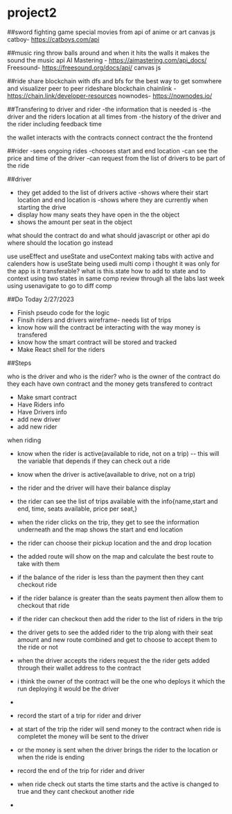 # project2

##sword fighting game
special movies from api of anime or art
canvas js
catboy- https://catboys.com/api


##music ring throw balls around and when it hits the walls it makes the sound
the music api
AI Mastering - https://aimastering.com/api_docs/
Freesound- https://freesound.org/docs/api/
canvas js



##ride share blockchain with dfs and bfs for the best way to get somwhere and visualizer
peer to peer rideshare blockchain
chainlink - https://chain.link/developer-resources
nownodes- https://nownodes.io/

##Transfering to driver and rider
-the information that is needed is
-the driver and the riders location at all times from 
-the history of the driver and the rider including feedback time 

the wallet interacts with the contracts
connect contract the the frontend

##rider
-sees ongoing rides
-chooses start and end location
-can see the price and time of the driver
-can request from the list of drivers to be part of the ride

##driver
- they get added to the list of drivers active
-shows where their start location and end location is
-shows where they are currently when starting the drive
- display how many seats they have open in the the object
- shows the amount per seat in the object

what should the contract do and what should javascript or other api do
where should the location go instead

use useEffect and useState and useContext
making tabs with active and calenders
how is useState being usedi multi comp i thought it was only for the app is it transferable?
what is this.state how to add to state and to context
using two states in same comp
review through all the labs last week
using usenavigate to go to diff comp


##Do Today 2/27/2023
- Finish pseudo code for the logic
- Finsih riders and drivers wireframe- needs list of trips
- know how will the contract be interacting with the way money is transfered 
- know how the smart contract will be stored and tracked
- Make React shell for the riders 

##Steps

who is the driver and who is the rider? who is the owner of the contract
do they each have own contract and the money gets transfered to contract 
- Make smart contract
- Have Riders info
- Have Drivers info
- add new driver
- add new rider


when riding
- know when the rider is active(available to ride, not on a trip) -- this will the variable that depends if they can check out a ride
- know when the driver is active(available to drive, not on a trip)
- the rider and the driver will have their balance display 
- the rider can see the list of trips available with the info{name,start and end, time, seats available, price per seat,}
- when the rider clicks on the trip, they get to see the information underneath and the map shows the start and end location
- the rider can choose their pickup location and the and drop location
- the added route will show on the map and calculate the best route to take with them
- if the balance of the rider is less than the payment then they cant checkout ride
- if the rider balance is greater than the seats payment then allow them to checkout that ride
- if the rider can checkout then add the rider to the list of riders in the trip 
- the driver gets to see the added rider to the trip along with their seat amount and new route combined and get to choose to accept them to the ride or not
- when the driver accepts the riders request the the rider gets added through their wallet address to the contract
- i think the owner of the contract will be the one who deploys it which  the run deploying it would be the driver
- 
- record the start of a trip for rider and driver
- at start of the trip the rider will send money to the contract when ride is completet the money will be sent to the driver
- or the money is sent when the driver brings the rider to the location or when the ride is ending
- record the end of the trip for rider and driver
- when ride check out starts the time starts and the active is changed to true and they cant checkout another ride

- 

